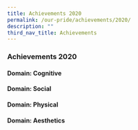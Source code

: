 ```yaml
---
title: Achievements 2020
permalink: /our-pride/achievements/2020/
description: ""
third_nav_title: Achievements
---
```

### **Achievements 2020**
#### **Domain: Cognitive**
#### **Domain: Social**
#### **Domain: Physical**
#### **Domain: Aesthetics**